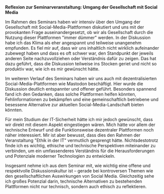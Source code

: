 **Reflexion zur Seminarveranstaltung: Umgang der Gesellschaft mit Social Media**

Im Rahmen des Seminars haben wir intensiv über den Umgang der Gesellschaft mit Social-Media-Plattformen diskutiert und uns mit der provokanten Frage auseinandergesetzt, ob wir als Gesellschaft durch die Nutzung dieser Plattformen "immer dümmer" werden. In der Diskussion habe ich das Klima als eher angespannt und teilweise unangenehm empfunden. Es fiel mir auf, dass wir uns inhaltlich nicht wirklich aufeinander zubewegt haben und dass es oft schwer war, den Standpunkt der jeweils anderen Seite nachzuvollziehen oder Verständnis dafür zu zeigen. Das hat dazu geführt, dass die Diskussion teilweise ins Stocken geriet und nicht so produktiv war, wie ich es mir gewünscht hätte.

Im weiteren Verlauf des Seminars haben wir uns auch mit dezentralisierten Social-Media-Plattformen wie Mastodon beschäftigt. Hier wurde die Diskussion deutlich entspannter und offener geführt. Besonders spannend fand ich den Gedanken, dass solche Plattformen helfen könnten, Fehlinformationen zu bekämpfen und eine gemeinschaftlich betriebene und besessene Alternative zur aktuellen Social-Media-Landschaft bieten könnten. 

Für mein Studium der IT-Sicherheit hätte ich mir jedoch gewünscht, dass wir direkt mit diesem Aspekt eingestiegen wären. Mich hätte vor allem der technische Entwurf und die Funktionsweise dezentraler Plattformen noch näher interessiert. Mir ist aber bewusst, dass dies den Rahmen der Veranstaltung "Ethik in der IT" vermutlich gesprengt hätte. Nichtsdestotrotz finde ich es wichtig, ethische und technische Perspektiven miteinander zu verbinden, um ein umfassenderes Verständnis für die Herausforderungen und Potenziale moderner Technologien zu entwickeln.

Insgesamt nehme ich aus dem Seminar mit, wie wichtig eine offene und respektvolle Diskussionskultur ist – gerade bei kontroversen Themen wie den gesellschaftlichen Auswirkungen von Social Media. Gleichzeitig sehe ich großes Potenzial darin, technische Alternativen zu bestehenden Plattformen nicht nur technisch, sondern auch ethisch zu reflektieren.